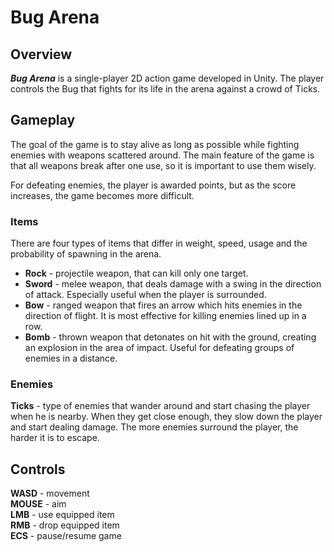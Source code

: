 # Bug Arena

## Overview
***Bug Arena*** is a single-player 2D action game developed in Unity. The player controls the Bug that fights for its life in the arena against a crowd of Ticks.

## Gameplay
The goal of the game is to stay alive as long as possible while fighting enemies with weapons scattered around. The main feature of the game is that all weapons break after one use, so it is important to use them wisely.

For defeating enemies, the player is awarded points, but as the score increases, the game becomes more difficult.

### Items
There are four types of items that differ in weight, speed, usage and the probability of spawning in the arena.
+ **Rock** - projectile weapon, that can kill only one target.
+ **Sword** - melee weapon, that deals damage with a swing in the direction of attack. Especially useful when the player is surrounded.
+ **Bow** - ranged weapon that fires an arrow which hits enemies in the direction of flight. It is most effective for killing enemies lined up in a row.
+ **Bomb** - thrown weapon that detonates on hit with the ground, creating an explosion in the area of impact. Useful for defeating groups of enemies in a distance.

### Enemies
**Ticks** - type of enemies that wander around and start chasing the player when he is nearby. When they get close enough, they slow down the player and start dealing damage. The more enemies surround the player, the harder it is to escape.


## Controls
**WASD** - movement\
**MOUSE** - aim\
**LMB** - use equipped item\
**RMB** - drop equipped item\
**ECS** - pause/resume game
